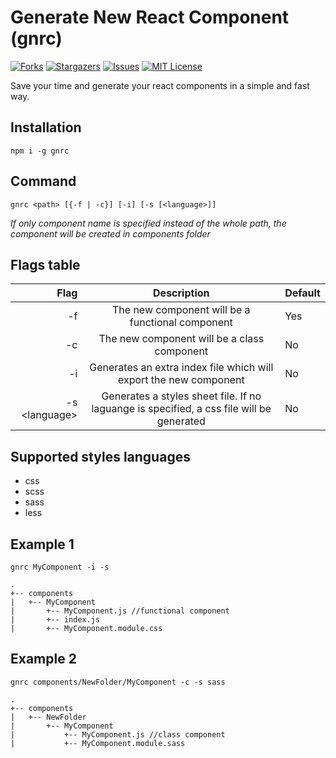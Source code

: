 # Generate New React Component (gnrc)
[![Forks][forks-shield]][forks-url]
[![Stargazers][stars-shield]][stars-url]
[![Issues][issues-shield]][issues-url]
[![MIT License][license-shield]][license-url]

Save your time and generate your react components in a simple and fast way.

## Installation
`npm i -g gnrc`

## Command
`gnrc <path> [{-f | -c}] [-i] [-s [<language>]]`

*If only component name is specified instead of the whole path, the component will be created in components folder*

## Flags table
| Flag | Description | Default |
|-----:|:-----------:|:--------|
|  -f  | The new component will be a functional component | Yes |
|  -c  | The new component will be a class component | No |
|  -i  | Generates an extra index file which will export the new component | No |
|  -s \<language\>  | Generates a styles sheet file. If no laguange is specified, a css file will be generated | No |

## Supported styles languages
- css
- scss
- sass
- less

## Example 1
`gnrc MyComponent -i -s`
```
.
+-- components
|   +-- MyComponent
|       +-- MyComponent.js //functional component
|       +-- index.js
|       +-- MyComponent.module.css
```

## Example 2
`gnrc components/NewFolder/MyComponent -c -s sass`
```
.
+-- components
|   +-- NewFolder
|       +-- MyComponent
|           +-- MyComponent.js //class component
|           +-- MyComponent.module.sass
```

[forks-shield]: https://img.shields.io/github/forks/manuelrodgzz/gnrc
[forks-url]: https://github.com/manuelrodgzz/gnrc/network/members
[stars-shield]: https://img.shields.io/github/stars/manuelrodgzz/gnrc
[stars-url]: https://github.com/manuelrodgzz/gnrc/stargazers
[issues-shield]: https://img.shields.io/github/issues/manuelrodgzz/gnrc
[issues-url]: https://github.com/manuelrodgzz/gnrc/issues
[license-shield]: https://img.shields.io/github/license/manuelrodgzz/gnrc
[license-url]: https://github.com/manuelrodgzz/gnrc/blob/main/LICENSE.md
